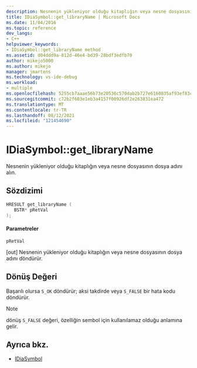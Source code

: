 ```yaml
---
description: Nesnenin yükleniyor olduğu kitaplığın veya nesne dosyasının dosya adını alın.
title: IDiaSymbol::get_libraryName | Microsoft Docs
ms.date: 11/04/2016
ms.topic: reference
dev_langs:
- C++
helpviewer_keywords:
- IDiaSymbol::get_libraryName method
ms.assetid: d04ddd9a-812d-46e4-bd39-28bdf3edfb70
author: mikejo5000
ms.author: mikejo
manager: jmartens
ms.technology: vs-ide-debug
ms.workload:
- multiple
ms.openlocfilehash: 5255cb7aaae56b73e20536c570dab2b727e6160835af93ef83c3e1c003f03816
ms.sourcegitcommit: c72b2f603e1eb3a4157f00926df2e263831ea472
ms.translationtype: MT
ms.contentlocale: tr-TR
ms.lasthandoff: 08/12/2021
ms.locfileid: "121454690"
---
```

# <a name="idiasymbolget_libraryname"></a>IDiaSymbol::get_libraryName
Nesnenin yükleniyor olduğu kitaplığın veya nesne dosyasının dosya adını alın.

## <a name="syntax"></a>Sözdizimi

```C++
HRESULT get_libraryName ( 
   BSTR* pRetVal
);
```

#### <a name="parameters"></a>Parametreler
 `pRetVal`

[out] Nesnenin yükleniyor olduğu kitaplığın veya nesne dosyasının dosya adını döndürür.

## <a name="return-value"></a>Dönüş Değeri
 Başarılı olursa `S_OK` döndürür; aksi takdirde veya `S_FALSE` bir hata kodu döndürür.

> [!NOTE]
> dönüş `S_FALSE` değeri, özelliğin sembol için kullanılamaz olduğu anlamına gelir.

## <a name="see-also"></a>Ayrıca bkz.
- [IDiaSymbol](../../debugger/debug-interface-access/idiasymbol.md)
